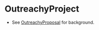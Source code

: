 # OutreachyProject
* See [OutreachyProposal](https://github.com/Ammarpad/OutreachyProposal) for background.
